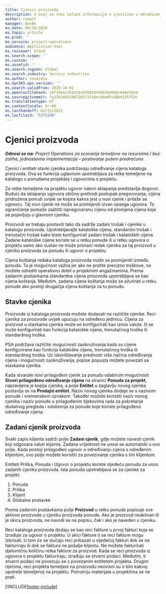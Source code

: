```yaml
---
title: Cjenici proizvoda
description: U ovoj se temi nalaze informacije o cjenicima u određivanju kataloških cijena koje se upotrebljavaju u ponudama za projekt i ugovore o projektu.
author: rumant
manager: AnnBe
ms.date: 09/18/2020
ms.topic: article
ms.prod: ''
ms.service: project-operations
audience: Application User
ms.reviewer: kfend
ms.search.scope: ''
ms.custom: ''
ms.assetid: ''
ms.search.region: Global
ms.search.industry: Service industries
ms.author: suvaidya
ms.dyn365.ops.version: ''
ms.search.validFrom: 2020-10-01
ms.openlocfilehash: c0f30bec159254c078024549b7b0dd0c048ef65d
ms.sourcegitcommit: fa32b1893286f20271fa4ec4be8fc68bd135f53c
ms.translationtype: HT
ms.contentlocale: hr-HR
ms.lasthandoff: 02/15/2021
ms.locfileid: "5275349"
---
```

# <a name="product-price-lists"></a>Cjenici proizvoda

_**Odnosi se na:** Project Operations za scenarije temeljene na resursima / bez zaliha, jednostavna implementacija – poslovanje putem predračuna_

Cjenici i entiteti stavki cjenika podržavaju određivanje cijena kataloga proizvoda. Ova se funkcija uglavnom upotrebljava za retke temeljene na katalogu u ponudama projekata i ugovorima o projektu.

Za retke temeljene na projektu ugovor nakon sklapanja predstavlja dogovor. Budući da sklapanju ugovora obično prethodi postupak pregovoranja, cijena pridružena ponudi uvijek se kopira kakva jest u novi cjenik i prilaže se ugovoru. Taj novi cjenik ne može se promijeniti izvan opsega ugovora. To ograničenje pomaže zaštititi ispregovaranu cijenu od promjena cijena koje se pojavljuju u glavnom cjeniku.

Proizvodi se trebaju postaviti tako da sadrže zadani trošak i cjenike u katalogu proizvoda. Upotrebljavajte kataloške cijena, standardni trošak i trenutačni trošak kako biste konfigurirali zadani trošak i kataloških cijena. Zadane kataloške cijene koriste se u retku ponude ili u retku ugovora o projektu samo ako sustav ne može pronaći redak cjenika za taj proizvod u cjeniku proizvoda za ponudu ili ugovor o projektu.

Cijena koštanja redaka kataloga proizvoda može se promijeniti između ponuda. Ta je mogućnost važna jer ako ne pratite precizno troškove, ne možete odrediti operativnu dobit u projektnim angažmanima. Prema zadanim postavkama standardna cijena proizvoda upotrebljava se kao cijena koštanja. Međutim, zadana cijena koštanja može se ažurirati u retku ponude ako postoji drugačija cijena koštanja za tu ponudu.

## <a name="price-list-items"></a>Stavke cjenika

Proizvode iz kataloga proizvoda možete dodavati na različite cjenike. Reci cjenika za proizvode uvijek upućuju na određenu jedinicu. Cijena za proizvod u stavkama cjenika može se konfigurirati kao iznos valute. Ili se može konfigurirati kao funkcija kataloške cijene, trenutačnog troška ili standardnog troška.

PSA podržava različite mogućnosti zaokruživanja kada su cijene konfigurirane kao funkcija kataloške cijene, trenutačnog troška ili standardnog troška. Uz iskorištavanje prednosti više načina određivanja cijena i mogućnosti zaokruživanja, popise popusta možete povezati sa stavkama cjenika. 

Kada stvarate novi prilagođeni cjenik za ponudu odabirom mogućnosti **Stvori prilagođeno određivanje cijena** na stranici **Ponuda za projekt**, napravljena je kopija cjenika, a polje **Entitet** u zaglavlju novog cjenika postavlja se na **Prodajni entitet**. Naziv novog cjenika dodaje se s nazivom ponude i vremenskom oznakom. Također možete koristiti naziv novog cjenika i naziv ponude u prilagođenim tijekovima rada za pokretanje dodatnog pregleda i odobrenja za ponude koje koriste prilagođeno određivanje cijena.

 
## <a name="default-product-price-list"></a>Zadani cjenik proizvoda
Svaki zapis klijenta sadrži polje **Zadani cjenik**, gdje možete navesti cjenik koji odgovara valuti klijenta. Zadana vrijednost ne unosi se automatski u ovo polje. Kada postoji prilagođeni ugovor o određivanju cijena s određenim klijentom, ovo polje možete koristiti za povezivanje cjenika s tim klijentom.

Entiteti Prilika, Ponuda i Ugovor o projektu koriste sljedeću ponudu za unos zadanih cjenika proizvoda. Ista ponuda upotrebljava se za cjenike za projekt.

1.  Ponuda
2.  Prilika
3.  Klijent
4.  Globalne postavke 

Prema zadanim postavkama polje **Proizvod** u retku ponude popisuje sve aktivne proizvode u cjeniku proizvoda ponude. Ako je proizvod neaktivan ili je skica proizvoda, ne navodi se na popisu, čak i ako je naveden u cjeniku. 

Reci kataloga proizvoda dodaju se kao reci fakture u prvoj fakturi koja se izrađuje za ugovor o projektu. U skici fakture ti se reci fakture mogu izbrisati. U tom će se slučaju reci prikazati u sljedećoj fakturi dok se ne fakturiraju ili dok se faktura ne pošalje klijentu. Ne možete fakturirati djelomičnu količinu retka fakture za proizvod. Kada se reci proizvoda iz ugovora o projektu fakturiraju, izrađuju se stvarni podaci. Međutim, ti stvarni podaci ne povezuju se s povezanim entitetom projekta. Drugim riječima, reci projekta temeljeni na proizvodu neovisni su o bilo kakvoj upotrebi temeljenoj na projektu. Potrošnju materijala u projektima se ne prati.


[!INCLUDE[footer-include](../includes/footer-banner.md)]